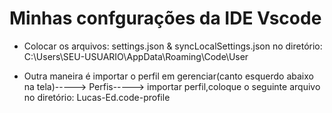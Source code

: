 # Minhas confgurações da IDE Vscode

- Colocar os arquivos: settings.json & syncLocalSettings.json no diretório:
C:\Users\SEU-USUARIO\AppData\Roaming\Code\User

- Outra maneira é importar o perfil em gerenciar(canto esquerdo abaixo na tela)-----> Perfis-----> importar perfil,coloque o seguinte arquivo no diretório: Lucas-Ed.code-profile



